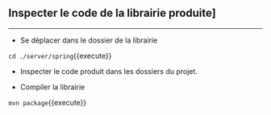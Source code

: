 ## Inspecter le code de la librairie produite]
---

* Se déplacer dans le dossier de la librairie

`cd ./server/spring`{{execute}}

* Inspecter le code produit dans les dossiers du projet.

* Compiler la librairie

`mvn package`{{execute}}